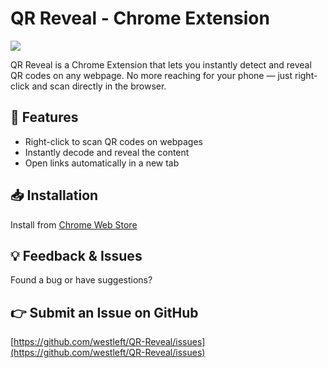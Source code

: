 # QR Reveal - Chrome Extension

![](https://lh3.googleusercontent.com/eN_V7CsXSkUdgfbaDC2Sqa8te6pOKNMwLsQW5CKXDORt05ftLKkUyKylXJcWc19QDBVnNQDZe43vtT4Is2S-OBZM3g)

QR Reveal is a Chrome Extension that lets you instantly detect and reveal QR codes on any webpage.
No more reaching for your phone — just right-click and scan directly in the browser.

## 🚀 Features
 * Right-click to scan QR codes on webpages
 * Instantly decode and reveal the content
 * Open links automatically in a new tab

## 📥 Installation

Install from [Chrome Web Store](https://chromewebstore.google.com/detail/%E6%8E%83%E7%A2%BC%E5%BF%AB%E8%AE%80-qr-reveal/mkgfigepghcfkgnhlpjlijodchlohhep)

## 💡 Feedback & Issues

Found a bug or have suggestions?

## 👉 Submit an Issue on GitHub

[https://github.com/westleft/QR-Reveal/issues](https://github.com/westleft/QR-Reveal/issues)


